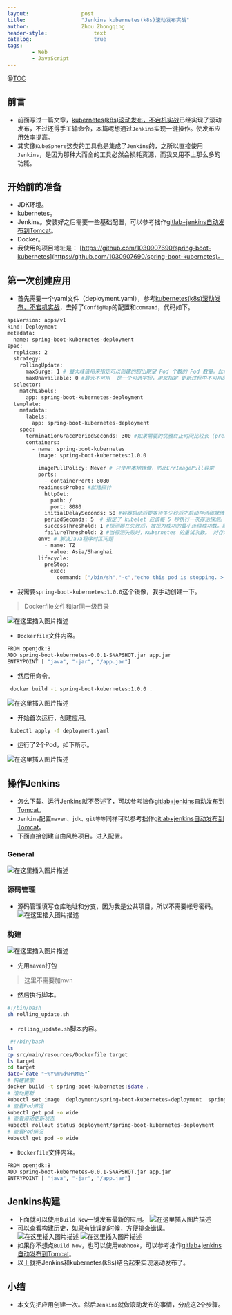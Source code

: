 ```yaml
---
layout:					post
title:					"Jenkins kubernetes(k8s)滚动发布实战"
author:					Zhou Zhongqing
header-style:				text
catalog:					true
tags:
		- Web
		- JavaScript
---
```

@[TOC](目录)
## 前言
- 前面写过一篇文章，[kubernetes(k8s)滚动发布，不宕机实战](https://blog.csdn.net/baidu_19473529/article/details/125361620)已经实现了滚动发布，不过还得手工输命令，本篇呢想通过`Jenkins`实现一键操作。使发布应用效率提高。
- 其实像`KubeSphere`这类的工具也是集成了`Jenkins`的，之所以直接使用`Jenkins`，是因为那种大而全的工具必然会损耗资源，而我又用不上那么多的功能。
## 开始前的准备
- JDK环境。
- kubernetes。
- Jenkins。安装好之后需要一些基础配置，可以参考拙作[gitlab+jenkins自动发布到Tomcat](https://blog.csdn.net/baidu_19473529/article/details/106139890)。
- Docker。
- 我使用的项目地址是： [https://github.com/1030907690/spring-boot-kubernetes](https://github.com/1030907690/spring-boot-kubernetes)。
## 第一次创建应用

- 首先需要一个yaml文件（deployment.yaml），参考[kubernetes(k8s)滚动发布，不宕机实战](https://blog.csdn.net/baidu_19473529/article/details/125361620)，去掉了`ConfigMap`的配置和`command`，代码如下。

```bash
apiVersion: apps/v1
kind: Deployment
metadata:
  name: spring-boot-kubernetes-deployment
spec:
  replicas: 2
  strategy:
    rollingUpdate:
      maxSurge: 1 # 最大峰值用来指定可以创建的超出期望 Pod 个数的 Pod 数量。此值可以是绝对数（例如，5）或所需 Pods 的百分比（例如，10%）
      maxUnavailable: 0 #最大不可用  是一个可选字段，用来指定 更新过程中不可用的 Pod 的个数上限。该值可以是绝对数字（例如，5）也可以是所需 Pods 的百分比（例如，10%）
  selector:
    matchLabels:
      app: spring-boot-kubernetes-deployment
  template:
    metadata:
      labels:
        app: spring-boot-kubernetes-deployment
    spec:
      terminationGracePeriodSeconds: 300 #如果需要的优雅终止时间比较长 (preStop + 业务进程停止可能超过 30s)，可根据实际情况自定义 terminationGracePeriodSeconds，避免过早的被 SIGKILL杀死,与下面preStop有关联，300属于总时间
      containers:
        - name: spring-boot-kubernetes
          image: spring-boot-kubernetes:1.0.0
      
          imagePullPolicy: Never # 只使用本地镜像，防止ErrImagePull异常
          ports:
            - containerPort: 8080
          readinessProbe: #就绪探针
            httpGet:
              path: /
              port: 8080
            initialDelaySeconds: 50 #容器启动后要等待多少秒后才启动存活和就绪探测器， 默认是 0 秒，最小值是 0
            periodSeconds: 5  # 指定了 kubelet 应该每 5 秒执行一次存活探测。
            successThreshold: 1 #探测器在失败后，被视为成功的最小连续成功数。默认值是 1。 存活和启动探测的这个值必须是 1。最小值是 1。
            failureThreshold: 2 #当探测失败时，Kubernetes 的重试次数。 对存活探测而言，放弃就意味着重新启动容器。 对就绪探测而言，放弃意味着 Pod 会被打上未就绪的标签。默认值是 3。最小值是 1
          env: # 解决Java程序时区问题
            - name: TZ
              value: Asia/Shanghai
          lifecycle:
            preStop:
              exec:
                command: ["/bin/sh","-c","echo this pod is stopping. > /stop.log && sleep 90s"]
```
- 我需要`spring-boot-kubernetes:1.0.0`这个镜像，我手动创建一下。
 > Dockerfile文件和jar同一级目录

 
![在这里插入图片描述](https://i-blog.csdnimg.cn/blog_migrate/5366ff85f88936eddfa7d742ec59d7e0.png)

- `Dockerfile`文件内容。

```bash
FROM openjdk:8
ADD spring-boot-kubernetes-0.0.1-SNAPSHOT.jar app.jar
ENTRYPOINT [ "java", "-jar", "/app.jar"]
```

- 然后用命令。

```bash
 docker build -t spring-boot-kubernetes:1.0.0 .
```

![在这里插入图片描述](https://i-blog.csdnimg.cn/blog_migrate/d795d4686f2c1069cfce7935672c883e.png)


- 开始首次运行，创建应用。

```bash
 kubectl apply -f deployment.yaml
```

- 运行了2个Pod，如下所示。

![在这里插入图片描述](https://i-blog.csdnimg.cn/blog_migrate/0ef1b4b1f740b11abd2c6c748eba2fbc.png)

## 操作Jenkins
- 怎么下载、运行Jenkins就不赘述了，可以参考拙作[gitlab+jenkins自动发布到Tomcat](https://blog.csdn.net/baidu_19473529/article/details/106139890)。
- `Jenkins`配置`maven、jdk、git等等`同样可以参考拙作[gitlab+jenkins自动发布到Tomcat](https://blog.csdn.net/baidu_19473529/article/details/106139890)。
- 下面直接创建自由风格项目。进入配置。
### General
![在这里插入图片描述](https://i-blog.csdnimg.cn/blog_migrate/2792269c2b69be4807209c9a498cabcc.png)

### 源码管理
- 源码管理填写仓库地址和分支，因为我是公共项目，所以不需要帐号密码。
![在这里插入图片描述](https://i-blog.csdnimg.cn/blog_migrate/1d485f8cde683a0563f753accbe12e21.png)
### 构建

![在这里插入图片描述](https://i-blog.csdnimg.cn/blog_migrate/20b64b9dd47b095c0fdd4c2e651d2900.png)

- 先用`maven`打包
> 这里不需要加mvn
- 然后执行脚本。

```bash
#!/bin/bash
sh rolling_update.sh
```

- `rolling_update.sh`脚本内容。

```bash
 #!/bin/bash
ls
cp src/main/resources/Dockerfile target 
ls target
cd target
date=`date "+%Y%m%d%H%M%S"`
# 构建镜像
docker build -t spring-boot-kubernetes:$date .
# 滚动更新
kubectl set image  deployment/spring-boot-kubernetes-deployment  spring-boot-kubernetes=spring-boot-kubernetes:$date --record
# 查看Pod情况
kubectl get pod -o wide
# 查看滚动更新状态
kubectl rollout status deployment/spring-boot-kubernetes-deployment
# 查看Pod情况
kubectl get pod -o wide
```
- `Dockerfile`文件内容。

```bash
FROM openjdk:8
ADD spring-boot-kubernetes-0.0.1-SNAPSHOT.jar app.jar
ENTRYPOINT [ "java", "-jar", "/app.jar"]
```






## Jenkins构建
- 下面就可以使用`Build Now`一键发布最新的应用。
![在这里插入图片描述](https://i-blog.csdnimg.cn/blog_migrate/e3eb909b892479d165bffe17bddca17e.png)
- 可以查看构建历史，如果有错误的时候，方便排查错误。
![在这里插入图片描述](https://i-blog.csdnimg.cn/blog_migrate/da7e46667c007e535d0c826e06b05df7.png)
![在这里插入图片描述](https://i-blog.csdnimg.cn/blog_migrate/98fe814ef3a161de270e1fb37ccdd2f7.png)
- 如果你不想点`Build Now`，也可以使用`Webhook`，可以参考拙作[gitlab+jenkins自动发布到Tomcat](https://blog.csdn.net/baidu_19473529/article/details/106139890)。
- 以上就把Jenkins和kubernetes(k8s)结合起来实现滚动发布了。
## 小结
- 本文先把应用创建一次。然后`Jenkins`就做滚动发布的事情，分成这2个步骤。